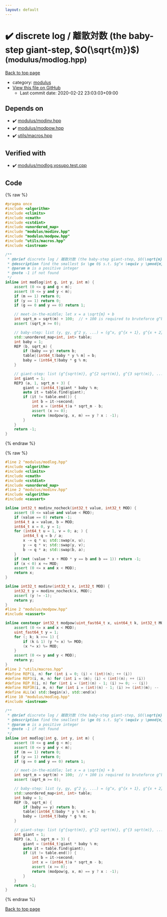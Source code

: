 ```yaml
---
layout: default
---
```


<!-- mathjax config similar to math.stackexchange -->
<script type="text/javascript" async
  src="https://cdnjs.cloudflare.com/ajax/libs/mathjax/2.7.5/MathJax.js?config=TeX-MML-AM_CHTML">
</script>
<script type="text/x-mathjax-config">
  MathJax.Hub.Config({
    TeX: { equationNumbers: { autoNumber: "AMS" }},
    tex2jax: {
      inlineMath: [ ['$','$'] ],
      processEscapes: true
    },
    "HTML-CSS": { matchFontHeight: false },
    displayAlign: "left",
    displayIndent: "2em"
  });
</script>

<script type="text/javascript" src="https://cdnjs.cloudflare.com/ajax/libs/jquery/3.4.1/jquery.min.js"></script>
<script src="https://cdn.jsdelivr.net/npm/jquery-balloon-js@1.1.2/jquery.balloon.min.js" integrity="sha256-ZEYs9VrgAeNuPvs15E39OsyOJaIkXEEt10fzxJ20+2I=" crossorigin="anonymous"></script>
<script type="text/javascript" src="../../assets/js/copy-button.js"></script>
<link rel="stylesheet" href="../../assets/css/copy-button.css" />


# :heavy_check_mark: discrete log / 離散対数 (the baby-step giant-step, $O(\sqrt{m})$) <small>(modulus/modlog.hpp)</small>

<a href="../../index.html">Back to top page</a>

* category: <a href="../../index.html#06efba23b1f3a9b846a25c6b49f30348">modulus</a>
* <a href="{{ site.github.repository_url }}/blob/master/modulus/modlog.hpp">View this file on GitHub</a>
    - Last commit date: 2020-02-22 23:03:03+09:00




## Depends on

* :heavy_check_mark: <a href="modinv.hpp.html">modulus/modinv.hpp</a>
* :heavy_check_mark: <a href="modpow.hpp.html">modulus/modpow.hpp</a>
* :heavy_check_mark: <a href="../utils/macros.hpp.html">utils/macros.hpp</a>


## Verified with

* :heavy_check_mark: <a href="../../verify/modulus/modlog.yosupo.test.cpp.html">modulus/modlog.yosupo.test.cpp</a>


## Code

<a id="unbundled"></a>
{% raw %}
```cpp
#pragma once
#include <algorithm>
#include <climits>
#include <cmath>
#include <cstdint>
#include <unordered_map>
#include "modulus/modinv.hpp"
#include "modulus/modpow.hpp"
#include "utils/macros.hpp"
#include <iostream>

/**
 * @brief discrete log / 離散対数 (the baby-step giant-step, $O(\sqrt{m})$)
 * @description find the smallest $x \ge 0$ s.t. $g^x \equiv y \pmod{m}$
 * @param m is a positive integer
 * @note -1 if not found
 */
inline int modlog(int g, int y, int m) {
    assert (0 <= g and g < m);
    assert (0 <= y and y < m);
    if (m == 1) return 0;
    if (y == 1) return 0;
    if (g == 0 and y == 0) return 1;

    // meet-in-the-middle; let x = a \sqrt{m} + b
    int sqrt_m = sqrt(m) + 100;  // + 100 is required to bruteforce g^b for b < 100; this avoids problems with g != 0 and y = 0
    assert (sqrt_m >= 0);

    // baby-step: list (y, gy, g^2 y, ...) = (g^x, g^{x + 1}, g^{x + 2}, ...)
    std::unordered_map<int, int> table;
    int baby = 1;
    REP (b, sqrt_m) {
        if (baby == y) return b;
        table[(int64_t)baby * y % m] = b;
        baby = (int64_t)baby * g % m;
    }

    // giant-step: list (g^{sqrt(m)}, g^{2 sqrt(m)}, g^{3 sqrt(m)}, ...)
    int giant = 1;
    REP3 (a, 1, sqrt_m + 3) {
        giant = (int64_t)giant * baby % m;
        auto it = table.find(giant);
        if (it != table.end()) {
            int b = it->second;
            int x = (int64_t)a * sqrt_m - b;
            assert (x >= 0);
            return (modpow(g, x, m) == y ? x : -1);
        }
    }
    return -1;
}

```
{% endraw %}

<a id="bundled"></a>
{% raw %}
```cpp
#line 2 "modulus/modlog.hpp"
#include <algorithm>
#include <climits>
#include <cmath>
#include <cstdint>
#include <unordered_map>
#line 2 "modulus/modinv.hpp"
#include <algorithm>
#include <cassert>

inline int32_t modinv_nocheck(int32_t value, int32_t MOD) {
    assert (0 <= value and value < MOD);
    if (value == 0) return -1;
    int64_t a = value, b = MOD;
    int64_t x = 0, y = 1;
    for (int64_t u = 1, v = 0; a; ) {
        int64_t q = b / a;
        x -= q * u; std::swap(x, u);
        y -= q * v; std::swap(y, v);
        b -= q * a; std::swap(b, a);
    }
    if (not (value * x + MOD * y == b and b == 1)) return -1;
    if (x < 0) x += MOD;
    assert (0 <= x and x < MOD);
    return x;
}

inline int32_t modinv(int32_t x, int32_t MOD) {
    int32_t y = modinv_nocheck(x, MOD);
    assert (y != -1);
    return y;
}
#line 2 "modulus/modpow.hpp"
#include <cassert>

inline constexpr int32_t modpow(uint_fast64_t x, uint64_t k, int32_t MOD) {
    assert (0 <= x and x < MOD);
    uint_fast64_t y = 1;
    for (; k; k >>= 1) {
        if (k & 1) (y *= x) %= MOD;
        (x *= x) %= MOD;
    }
    assert (0 <= y and y < MOD);
    return y;
}
#line 2 "utils/macros.hpp"
#define REP(i, n) for (int i = 0; (i) < (int)(n); ++ (i))
#define REP3(i, m, n) for (int i = (m); (i) < (int)(n); ++ (i))
#define REP_R(i, n) for (int i = (int)(n) - 1; (i) >= 0; -- (i))
#define REP3R(i, m, n) for (int i = (int)(n) - 1; (i) >= (int)(m); -- (i))
#define ALL(x) std::begin(x), std::end(x)
#line 10 "modulus/modlog.hpp"
#include <iostream>

/**
 * @brief discrete log / 離散対数 (the baby-step giant-step, $O(\sqrt{m})$)
 * @description find the smallest $x \ge 0$ s.t. $g^x \equiv y \pmod{m}$
 * @param m is a positive integer
 * @note -1 if not found
 */
inline int modlog(int g, int y, int m) {
    assert (0 <= g and g < m);
    assert (0 <= y and y < m);
    if (m == 1) return 0;
    if (y == 1) return 0;
    if (g == 0 and y == 0) return 1;

    // meet-in-the-middle; let x = a \sqrt{m} + b
    int sqrt_m = sqrt(m) + 100;  // + 100 is required to bruteforce g^b for b < 100; this avoids problems with g != 0 and y = 0
    assert (sqrt_m >= 0);

    // baby-step: list (y, gy, g^2 y, ...) = (g^x, g^{x + 1}, g^{x + 2}, ...)
    std::unordered_map<int, int> table;
    int baby = 1;
    REP (b, sqrt_m) {
        if (baby == y) return b;
        table[(int64_t)baby * y % m] = b;
        baby = (int64_t)baby * g % m;
    }

    // giant-step: list (g^{sqrt(m)}, g^{2 sqrt(m)}, g^{3 sqrt(m)}, ...)
    int giant = 1;
    REP3 (a, 1, sqrt_m + 3) {
        giant = (int64_t)giant * baby % m;
        auto it = table.find(giant);
        if (it != table.end()) {
            int b = it->second;
            int x = (int64_t)a * sqrt_m - b;
            assert (x >= 0);
            return (modpow(g, x, m) == y ? x : -1);
        }
    }
    return -1;
}

```
{% endraw %}

<a href="../../index.html">Back to top page</a>

